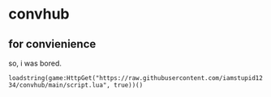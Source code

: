 # convhub
## for convienience

so, i was bored.

`loadstring(game:HttpGet("https://raw.githubusercontent.com/iamstupid1234/convhub/main/script.lua", true))()`
